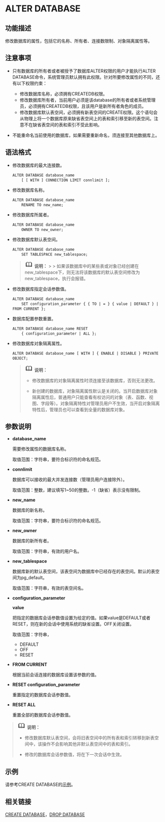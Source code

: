 # ALTER DATABASE<a name="ZH-CN_TOPIC_0289900461"></a>

## 功能描述<a name="zh-cn_topic_0283136981_zh-cn_topic_0237122055_zh-cn_topic_0059779247_sbb9c79973fbf4b4b8f8e8355b0f67f63"></a>

修改数据库的属性，包括它的名称、所有者、连接数限制、对象隔离属性等。

## 注意事项<a name="zh-cn_topic_0283136981_zh-cn_topic_0237122055_zh-cn_topic_0059779247_sb8bbb55d049b42e688a2e152d2f6c737"></a>

-   只有数据库的所有者或者被授予了数据库ALTER权限的用户才能执行ALTER DATABASE命令，系统管理员默认拥有此权限。针对所要修改属性的不同，还有以下权限约束：
    -   修改数据库名称，必须拥有CREATEDB权限。
    -   修改数据库所有者，当前用户必须是该database的所有者或者系统管理员，必须拥有CREATEDB权限，且该用户是新所有者角色的成员。
    -   修改数据库默认表空间，必须拥有新表空间的CREATE权限。这个语句会从物理上将一个数据库原来缺省表空间上的表和索引移至新的表空间。注意不在缺省表空间的表和索引不受此影响。

-   不能重命名当前使用的数据库，如果需要重新命名，须连接至其他数据库上。

## 语法格式<a name="zh-cn_topic_0283136981_zh-cn_topic_0237122055_zh-cn_topic_0059779247_s2eca2e2a5fc04ac798bbdf1dce3e7303"></a>

-   修改数据库的最大连接数。

    ```
    ALTER DATABASE database_name 
        [ [ WITH ] CONNECTION LIMIT connlimit ];
    ```

-   修改数据库名称。

    ```
    ALTER DATABASE database_name 
        RENAME TO new_name;
    ```

-   修改数据库所属者。

    ```
    ALTER DATABASE database_name 
        OWNER TO new_owner;
    ```

-   修改数据库默认表空间。

    ```
    ALTER DATABASE database_name 
        SET TABLESPACE new_tablespace;
    ```
     >![](public_sys-resources/icon-note.gif) **说明：** 
        >
        > 如果该数据库中的某些表或对象已经创建在new_tablespace下，则无法将该数据库的默认表空间修改为new_tablespace，执行会报错。

-   修改数据库指定会话参数值。

    ```
    ALTER DATABASE database_name 
        SET configuration_parameter { { TO | = } { value | DEFAULT } | FROM CURRENT };
    ```

-   数据库配置参数重置。

    ```
    ALTER DATABASE database_name RESET 
        { configuration_parameter | ALL };
    ```


-   修改数据库对象隔离属性。

    ```
    ALTER DATABASE database_name [ WITH ] { ENABLE | DISABLE } PRIVATE OBJECT;
    ```

    >![](public_sys-resources/icon-note.gif) **说明：** 
    >
    >-   修改数据库的对象隔离属性时须连接至该数据库，否则无法更改。
    >
    >-   新创建的数据库，对象隔离属性默认是关闭的。当开启数据库对象隔离属性后，普通用户只能查看有权访问的对象（表、函数、视图、字段等）。对象隔离特性对管理员用户不生效，当开启对象隔离特性后，管理员也可以查看到全量的数据库对象。


## 参数说明<a name="zh-cn_topic_0283136981_zh-cn_topic_0237122055_zh-cn_topic_0059779247_s4d6b72484e3b43969af25757fda7ad81"></a>

-   **database\_name**

    需要修改属性的数据库名称。

    取值范围：字符串，要符合标识符的命名规范。

-   **connlimit**

    数据库可以接收的最大并发连接数（管理员用户连接除外）。

    取值范围：整数，建议填写1\~50的整数。-1（缺省）表示没有限制。

-   **new\_name**

    数据库的新名称。

    取值范围：字符串，要符合标识符的命名规范。

-   **new\_owner**

    数据库的新所有者。

    取值范围：字符串，有效的用户名。

-   **new\_tablespace**

    数据库新的默认表空间，该表空间为数据库中已经存在的表空间。默认的表空间为pg\_default。

    取值范围：字符串，有效的表空间名。

-   **configuration\_parameter**

    **value**

    把指定的数据库会话参数值设置为给定的值。如果value是DEFAULT或者RESET，则在新的会话中使用系统的缺省设置。OFF关闭设置。

    取值范围：字符串，

    -   DEFAULT
    -   OFF
    -   RESET

-   **FROM CURRENT**

    根据当前会话连接的数据库设置该参数的值。

-   **RESET configuration\_parameter**

    重置指定的数据库会话参数值。

-   **RESET ALL**

    重置全部的数据库会话参数值。


>![](public_sys-resources/icon-note.gif) **说明：** 
>
>-   修改数据库默认表空间，会将旧表空间中的所有表和索引转移到新表空间中，该操作不会影响其他非默认表空间中的表和索引。
>
>-   修改的数据库会话参数值，将在下一次会话中生效。

## 示例<a name="zh-cn_topic_0283136981_zh-cn_topic_0237122055_zh-cn_topic_0059779247_sb089bcdb51bd4932a2967c246217d29e"></a>

请参考CREATE DATABASE的[示例](CREATE-DATABASE.md#zh-cn_topic_0283137050_zh-cn_topic_0237122099_zh-cn_topic_0059778277_s6be7b8abbb4b4aceb9dae686434d672c)。

## 相关链接<a name="zh-cn_topic_0283136981_zh-cn_topic_0237122055_zh-cn_topic_0059779247_saa1e5193215b4927989f304541d2ecbd"></a>

[CREATE DATABASE](CREATE-DATABASE.md)，[DROP DATABASE](DROP-DATABASE.md)

